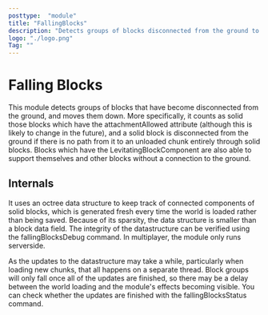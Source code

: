 ```yaml
---
posttype:  "module"  
title: "FallingBlocks"
description: "Detects groups of blocks disconnected from the ground to let them fall"
logo: "./logo.png"
Tag: ""
---
```

# Falling Blocks

This module detects groups of blocks that have become disconnected from the ground, and moves them down. More specifically, it counts as solid those blocks which have the attachmentAllowed attribute (although this is likely to change in the future), and a solid block is disconnected from the ground if there is no path from it to an unloaded chunk entirely through solid blocks. Blocks which have the LevitatingBlockComponent are also able to support themselves and other blocks without a connection to the ground.

## Internals

It uses an octree data structure to keep track of connected components of solid blocks, which is generated fresh every time the world is loaded rather than being saved. Because of its sparsity, the data structure is smaller than a block data field. The integrity of the datastructure can be verified using the fallingBlocksDebug command. In multiplayer, the module only runs serverside.

As the updates to the datastructure may take a while, particularly when loading new chunks, that all happens on a separate thread. Block groups will only fall once all of the updates are finished, so there may be a delay between the world loading and the module's effects becoming visible. You can check whether the updates are finished with the fallingBlocksStatus command.
